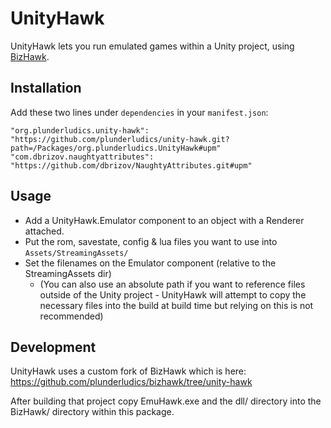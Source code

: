 # UnityHawk

UnityHawk lets you run emulated games within a Unity project, using [BizHawk](https://tasvideos.org/BizHawk).

## Installation
Add these two lines under `dependencies` in your `manifest.json`:
```
"org.plunderludics.unity-hawk": "https://github.com/plunderludics/unity-hawk.git?path=/Packages/org.plunderludics.UnityHawk#upm"
"com.dbrizov.naughtyattributes": "https://github.com/dbrizov/NaughtyAttributes.git#upm"
```

## Usage
- Add a UnityHawk.Emulator component to an object with a Renderer attached.
- Put the rom, savestate, config & lua files you want to use into `Assets/StreamingAssets/`
- Set the filenames on the Emulator component (relative to the StreamingAssets dir)
  - (You can also use an absolute path if you want to reference files outside of the Unity project - UnityHawk will attempt to copy the necessary files into the build at build time but relying on this is not recommended)

## Development
UnityHawk uses a custom fork of BizHawk which is here: https://github.com/plunderludics/bizhawk/tree/unity-hawk

After building that project copy EmuHawk.exe and the dll/ directory into the BizHawk/ directory within this package.
